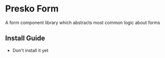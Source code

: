 # Presko Form

A form component library which abstracts most common logic about forms

## Install Guide

- Don't install it yet
